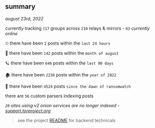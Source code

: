 
## summary
_august 23rd, 2022_

currently tracking `117` groups across `210` relays & mirrors - _`63` currently online_

⏲ there have been `2` posts within the `last 24 hours`

🦈 there have been `142` posts within the `month of august`

🪐 there have been `646` posts within the `last 90 days`

🏚 there have been `2238` posts within the `year of 2022`

🦕 there have been `4524` posts `since the dawn of ransomwatch`

there are `56` custom parsers indexing posts

_`20` sites using v2 onion services are no longer indexed - [support.torproject.org](https://support.torproject.org/onionservices/v2-deprecation/)_

> see the project [README](https://github.com/joshhighet/ransomwatch#ransomwatch--) for backend technicals
